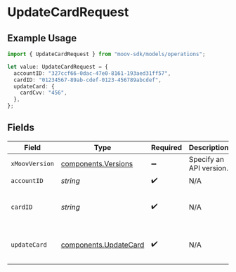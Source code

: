 # UpdateCardRequest

## Example Usage

```typescript
import { UpdateCardRequest } from "moov-sdk/models/operations";

let value: UpdateCardRequest = {
  accountID: "327ccf66-0dac-47e0-8161-193aed31ff57",
  cardID: "01234567-89ab-cdef-0123-456789abcdef",
  updateCard: {
    cardCvv: "456",
  },
};
```

## Fields

| Field                                                          | Type                                                           | Required                                                       | Description                                                    | Example                                                        |
| -------------------------------------------------------------- | -------------------------------------------------------------- | -------------------------------------------------------------- | -------------------------------------------------------------- | -------------------------------------------------------------- |
| `xMoovVersion`                                                 | [components.Versions](../../models/components/versions.md)     | :heavy_minus_sign:                                             | Specify an API version.                                        |                                                                |
| `accountID`                                                    | *string*                                                       | :heavy_check_mark:                                             | N/A                                                            |                                                                |
| `cardID`                                                       | *string*                                                       | :heavy_check_mark:                                             | N/A                                                            | 01234567-89ab-cdef-0123-456789abcdef                           |
| `updateCard`                                                   | [components.UpdateCard](../../models/components/updatecard.md) | :heavy_check_mark:                                             | N/A                                                            | {<br/>"cardCvv": "456"<br/>}                                   |